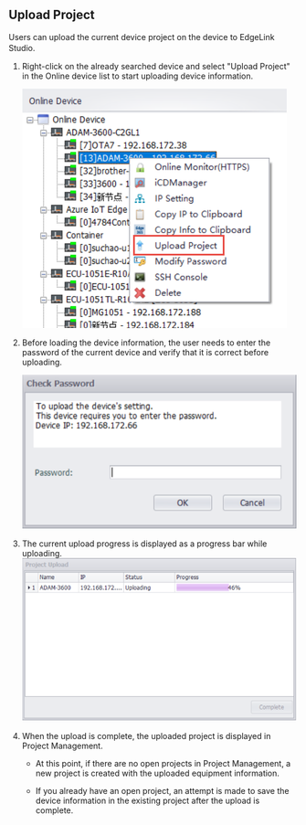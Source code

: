 ## Upload Project


Users can upload the current device project on the device to EdgeLink Studio.　

1. Right-click on the already searched device and select "Upload Project" in the Online device list to start uploading device information.
	
	![](4_Upload_Button.png)

2. Before loading the device information, the user needs to enter the password of the current device and verify that it is correct before uploading.
	
	![](4_Upload_Pwd.png)

3. The current upload progress is displayed as a progress bar while uploading.
	![](4_Upload_Main.png)

4. When the upload is complete, the uploaded project is displayed in Project Management.

	- At this point, if there are no open projects in Project Management, a new project is created with the uploaded equipment information.

	- If you already have an open project, an attempt is made to save the device information in the existing project after the upload is complete.